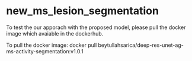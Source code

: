 # new_ms_lesion_segmentation

To test the our apporach with the proposed model, please pull the docker image which avaiable in the dockerhub.

To pull the docker image: docker pull beytullahsarica/deep-res-unet-ag-ms-activity-segmentation:v1.0.1
